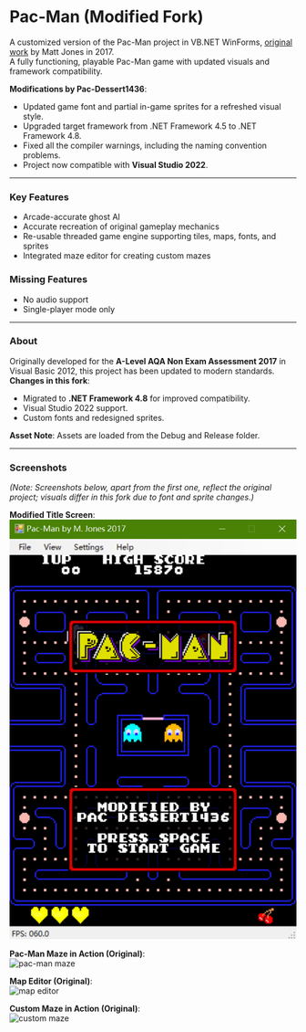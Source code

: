 # Pac-Man (Modified Fork)
A customized version of the Pac-Man project in VB.NET WinForms, [original work](https://github.com/matthewjones089/Pac-Man) by Matt Jones in 2017.  
A fully functioning, playable Pac-Man game with updated visuals and framework compatibility.

**Modifications by Pac-Dessert1436**:  
- Updated game font and partial in-game sprites for a refreshed visual style.  
- Upgraded target framework from .NET Framework 4.5 to .NET Framework 4.8.
- Fixed all the compiler warnings, including the naming convention problems.
- Project now compatible with **Visual Studio 2022**.  

---

### Key Features
- Arcade-accurate ghost AI  
- Accurate recreation of original gameplay mechanics  
- Re-usable threaded game engine supporting tiles, maps, fonts, and sprites  
- Integrated maze editor for creating custom mazes  

### Missing Features  
- No audio support  
- Single-player mode only  

---

### About  
Originally developed for the **A-Level AQA Non Exam Assessment 2017** in Visual Basic 2012, this project has been updated to modern standards.  
**Changes in this fork**:  
- Migrated to **.NET Framework 4.8** for improved compatibility.  
- Visual Studio 2022 support.  
- Custom fonts and redesigned sprites.  

**Asset Note**:
Assets are loaded from the Debug and Release folder.

---

### Screenshots  
*(Note: Screenshots below, apart from the first one, reflect the original project; visuals differ in this fork due to font and sprite changes.)*  

**Modified Title Screen**:  
![title screen](new_title_screen.png)  

**Pac-Man Maze in Action (Original)**:  
![pac-man maze](https://user-images.githubusercontent.com/33097312/33036836-8a492cbc-ce27-11e7-9f69-4b1f5e5ce5c1.png)  

**Map Editor (Original)**:  
![map editor](https://user-images.githubusercontent.com/33097312/33037003-13dd408a-ce28-11e7-8957-6056031fac17.png)  

**Custom Maze in Action (Original)**:  
![custom maze](https://user-images.githubusercontent.com/33097312/33036840-8ea6bc3e-ce27-11e7-8d05-f0cd0f70b6a8.png)  